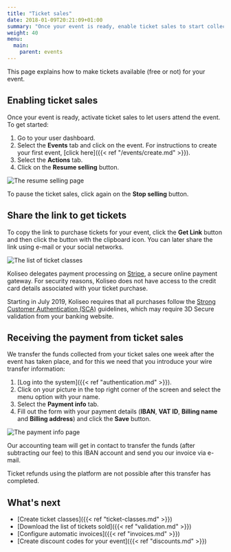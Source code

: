 ```yaml
---
title: "Ticket sales"
date: 2018-01-09T20:21:09+01:00
summary: "Once your event is ready, enable ticket sales to start collecting funds on your Stripe Account."
weight: 40
menu:
  main:
    parent: events
---
```


This page explains how to make tickets available (free or not) for your event.

## Enabling ticket sales

Once your event is ready, activate ticket sales to let users attend the event. To get started:

1. Go to your user dashboard.
2. Select the **Events** tab and click on the event. For instructions to create your first event, [click here]({{< ref "/events/create.md" >}}).
3. Select the **Actions** tab.
4. Click on the **Resume selling** button.

![The resume selling page](/img/screenshots/events/sales-resume.jpg)

To pause the ticket sales, click again on the **Stop selling** button.

## Share the link to get tickets

To copy the link to purchase tickets for your event, click the **Get Link** button and then click the button with the clipboard icon. You can later share the link using e-mail or your social networks.

![The list of ticket classes](/img/screenshots/events/sales-link.jpg)

Koliseo delegates payment processing on [Stripe](http://stripe.com), a secure online payment gateway. For security reasons, Koliseo does not have access to the credit card details associated with your ticket purchase.

Starting in July 2019, Koliseo requires that all purchases follow the [Strong Customer Authentication (SCA)](https://stripe.com/docs/strong-customer-authentication) guidelines, which may require 3D Secure validation from your banking website.

## Receiving the payment from ticket sales

We transfer the funds collected from your ticket sales one week after the event has taken place, and for this we need that you introduce your wire transfer information:

1. [Log into the system]({{< ref "authentication.md" >}}).
2. Click on your picture in the top right corner of the screen and select the menu option with your name.
3. Select the **Payment info** tab.
4. Fill out the form with your payment details (**IBAN**, **VAT ID**, **Billing name** and **Billing address**) and click the **Save** button.

![The payment info page](/img/screenshots/events/sales-info.jpg)

Our accounting team will get in contact to transfer the funds (after subtracting our fee) to this IBAN account and send you our invoice via e-mail.

Ticket refunds using the platform are not possible after this transfer has completed.

## What's next

- [Create ticket classes]({{< ref "ticket-classes.md" >}})
- [Download the list of tickets sold]({{< ref "validation.md" >}})
- [Configure automatic invoices]({{< ref "invoices.md" >}})
- [Create discount codes for your event]({{< ref "discounts.md" >}})
